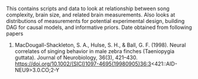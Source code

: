 This contains scripts and data to look at relationship between song complexity, brain size, and related brain measurements. Also looks at distributions of measurements for potential experimental design, building DAG for causal models, and informative priors. Date obtained from following papers 

1. MacDougall-Shackleton, S. A., Hulse, S. H., & Ball, G. F. (1998). Neural correlates of singing behavior in male zebra finches (Taeniopygia guttata). Journal of Neurobiology, 36(3), 421–430. https://doi.org/10.1002/(SICI)1097-4695(19980905)36:3<421::AID-NEU9>3.0.CO;2-Y


 